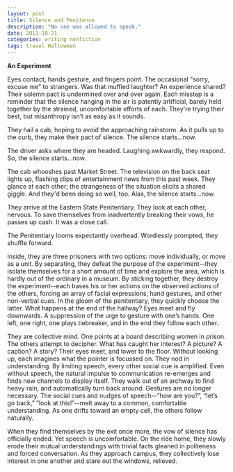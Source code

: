 ```yaml
---
layout: post
title: Silence and Penitence
description: "No one was allowed to speak."
date: 2013-10-21
categories: writing nonfiction
tags: travel Halloween
---
```

__An Experiment__

Eyes contact, hands gesture, and fingers point. The occasional "sorry, excuse me" to strangers. Was that muffled laughter? An experience shared? Their solemn pact is undermined over and over again. Each misstep is a reminder that the silence hanging in the air is patently artificial, barely held together by the strained, uncomfortable efforts of each. They're trying their best, but misanthropy isn’t as easy as it sounds.

They hail a cab, hoping to avoid the approaching rainstorm. As it pulls up to the curb, they make their pact of silence. The silence starts...now.

The driver asks where they are headed. Laughing awkwardly, they respond. So, the silence starts...now.

The cab whooshes past Market Street. The television on the back seat lights up, flashing clips of entertainment news from this past week. They glance at each other; the strangeness of the situation elicits a shared giggle. And they'd been doing so well, too. Alas, the silence starts...now.

They arrive at the Eastern State Penitentiary. They look at each other, nervous. To save themselves from inadvertently breaking their vows, he passes up cash. It was a close call.

The Penitentiary looms expectantly overhead. Wordlessly prompted, they shuffle forward.

Inside, they are three prisoners with two options: move individually, or move as a unit. By separating, they defeat the purpose of the experiment--they isolate themselves for a short amount of time and explore the area, which is hardly out of the ordinary in a museum. By sticking together, they destroy the experiment--each bases his or her actions on the observed actions of the others, forcing an array of facial expressions, hand gestures, and other non-verbal cues. In the gloom of the penitentiary, they quickly choose the latter. What happens at the end of the hallway? Eyes meet and fly downwards. A suppression of the urge to gesture with one’s hands. One left, one right, one plays tiebreaker, and in the end they follow each other. 

They are collective mind. One points at a board describing women in prison. The others attempt to decipher. What has caught her interest? A picture? A caption? A story? Their eyes meet, and lower to the floor. Without looking up, each imagines what the pointer is focussed on. They nod in understanding. By limiting speech, every other social cue is amplified. Even without speech, the natural impulse to communication re-emerges and finds new channels to display itself. They walk out of an archway to find heavy rain, and automatically turn back around. Gestures are no longer necessary. The social cues and nudges of speech--”how are you?”, “let’s go back,” ”look at this!”--melt away to a common, comfortable understanding. As one drifts toward an empty cell, the others follow naturally.

When they find themselves by the exit once more, the vow of silence has officially ended. Yet speech is uncomfortable. On the ride home, they slowly erode their mutual understandings with trivial facts gleaned in politeness and forced conversation. As they approach campus, they collectively lose interest in one another and stare out the windows, relieved.

